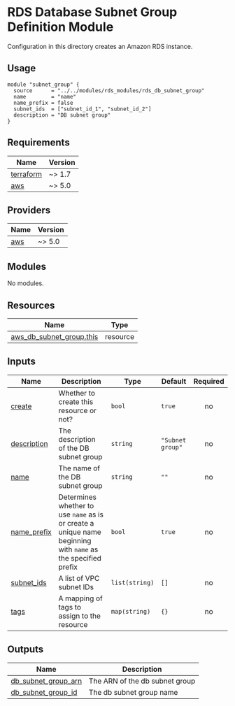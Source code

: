 # RDS Database Subnet Group Definition Module

Configuration in this directory creates an Amazon RDS instance.

## Usage

```hcl
module "subnet_group" {
  source      = "../../modules/rds_modules/rds_db_subnet_group"
  name        = "name"
  name_prefix = false
  subnet_ids  = ["subnet_id_1", "subnet_id_2"]
  description = "DB subnet group"
}
```

<!-- BEGIN_TF_DOCS -->

## Requirements

| Name                                                                     | Version |
| ------------------------------------------------------------------------ | ------- |
| <a name="requirement_terraform"></a> [terraform](#requirement_terraform) | ~> 1.7  |
| <a name="requirement_aws"></a> [aws](#requirement_aws)                   | ~> 5.0  |

## Providers

| Name                                             | Version |
| ------------------------------------------------ | ------- |
| <a name="provider_aws"></a> [aws](#provider_aws) | ~> 5.0  |

## Modules

No modules.

## Resources

| Name                                                                                                                    | Type     |
| ----------------------------------------------------------------------------------------------------------------------- | -------- |
| [aws_db_subnet_group.this](https://registry.terraform.io/providers/hashicorp/aws/latest/docs/resources/db_subnet_group) | resource |

## Inputs

| Name                                                               | Description                                                                                                  | Type           | Default          | Required |
| ------------------------------------------------------------------ | ------------------------------------------------------------------------------------------------------------ | -------------- | ---------------- | :------: |
| <a name="input_create"></a> [create](#input_create)                | Whether to create this resource or not?                                                                      | `bool`         | `true`           |    no    |
| <a name="input_description"></a> [description](#input_description) | The description of the DB subnet group                                                                       | `string`       | `"Subnet group"` |    no    |
| <a name="input_name"></a> [name](#input_name)                      | The name of the DB subnet group                                                                              | `string`       | `""`             |    no    |
| <a name="input_name_prefix"></a> [name_prefix](#input_name_prefix) | Determines whether to use `name` as is or create a unique name beginning with `name` as the specified prefix | `bool`         | `true`           |    no    |
| <a name="input_subnet_ids"></a> [subnet_ids](#input_subnet_ids)    | A list of VPC subnet IDs                                                                                     | `list(string)` | `[]`             |    no    |
| <a name="input_tags"></a> [tags](#input_tags)                      | A mapping of tags to assign to the resource                                                                  | `map(string)`  | `{}`             |    no    |

## Outputs

| Name                                                                                         | Description                    |
| -------------------------------------------------------------------------------------------- | ------------------------------ |
| <a name="output_db_subnet_group_arn"></a> [db_subnet_group_arn](#output_db_subnet_group_arn) | The ARN of the db subnet group |
| <a name="output_db_subnet_group_id"></a> [db_subnet_group_id](#output_db_subnet_group_id)    | The db subnet group name       |

<!-- END_TF_DOCS -->
